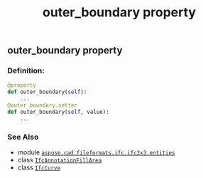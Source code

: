 ﻿---
title: outer_boundary property
second_title: Aspose.CAD for Python via .NET API References
description: 
type: docs
weight: 60
url: /python-net/aspose.cad.fileformats.ifc.ifc2x3.entities/ifcannotationfillarea/outer_boundary/
is_root: false
---

## outer_boundary property

### Definition:
```python
@property
def outer_boundary(self):
    ...
@outer_boundary.setter
def outer_boundary(self, value):
    ...
```

### See Also
* module [`aspose.cad.fileformats.ifc.ifc2x3.entities`](../../)
* class [`IfcAnnotationFillArea`](/cad/python-net/aspose.cad.fileformats.ifc.ifc2x3.entities/ifcannotationfillarea)
* class [`IfcCurve`](/cad/python-net/aspose.cad.fileformats.ifc.ifc2x3.entities/ifccurve)

